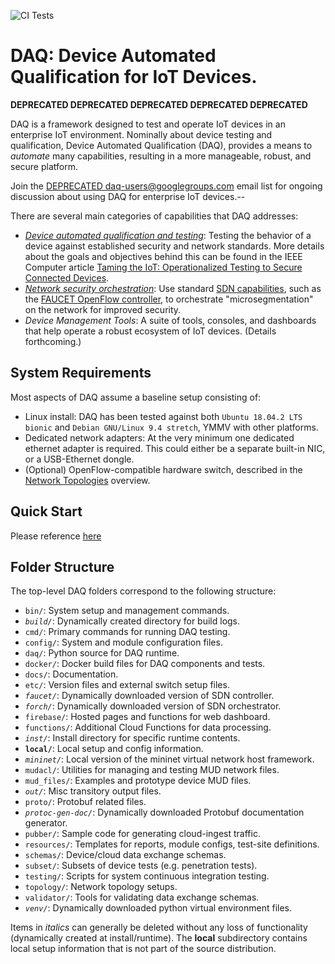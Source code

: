 ![CI Tests](https://github.com/faucetsdn/daq/workflows/DAQ%20test%20suite/badge.svg?branch=master)

# DAQ: <b>D</b>evice <b>A</b>utomated <b>Q</b>ualification for IoT Devices.

**DEPRECATED DEPRECATED DEPRECATED DEPRECATED DEPRECATED**

DAQ is a framework designed to test and operate IoT devices in an enterprise IoT environment.
Nominally about device testing and qualification, Device Automated Qualification (DAQ), provides
a means to _automate_ many capabilities, resulting in a more manageable, robust, and
secure platform.

Join the [DEPRECATED daq-users@googlegroups.com](https://groups.google.com/forum/#!forum/daq-users) email
list for ongoing discussion about using DAQ for enterprise IoT devices.--

There are several main categories of capabilities that DAQ addresses:
* [_Device automated qualification and testing_](docs/qualification.md):
Testing the behavior of a device against established security and network standards.
More details about the goals and objectives behind this can be found in the IEEE Computer article
[Taming the IoT: Operationalized Testing to Secure Connected Devices](https://www.computer.org/csdl/mags/co/2018/06/mco2018060090-abs.html).
* [_Network security orchestration_](docs/orchestration.md): Use standard
[SDN capabilities](https://queue.acm.org/detail.cfm?id=2560327), such as the
[FAUCET OpenFlow controller](https://faucet.nz/), to orchestrate "microsegmentation" on
the network for improved security.
* _Device Management Tools_: A suite of tools, consoles, and dashboards that help operate
a robust ecosystem of IoT devices. (Details forthcoming.)

## System Requirements

Most aspects of DAQ assume a baseline setup consisting of:
* Linux install: DAQ has been tested against both `Ubuntu 18.04.2 LTS bionic` and
`Debian GNU/Linux 9.4 stretch`, YMMV with other platforms.
* Dedicated network adapters: At the very minimum one dedicated ethernet adapter is
required. This could either be a separate built-in NIC, or a USB-Ethernet dongle.
* (Optional) OpenFlow-compatible hardware switch, described in the
[Network Topologies](docs/topologies.md) overview.

## Quick Start
Please reference [here](docs/quickstart.md)

## Folder Structure

The top-level DAQ folders correspond to the following structure:
* `bin/`: System setup and management commands.
* _`build/`_: Dynamically created directory for build logs.
* `cmd/`: Primary commands for running DAQ testing.
* `config/`: System and module configuration files.
* `daq/`: Python source for DAQ runtime.
* `docker/`: Docker build files for DAQ components and tests.
* `docs/`: Documentation.
* `etc/`: Version files and external switch setup files.
* _`faucet/`_: Dynamically downloaded version of SDN controller.
* _`forch/`_: Dynamically downloaded version of SDN orchestrator.
* `firebase/`: Hosted pages and functions for web dashboard.
* `functions/`: Additional Cloud Functions for data processing.
* _`inst/`_: Install directory for specific runtime contents.
* **`local/`**: Local setup and config information.
* _`mininet/`_: Local version of the mininet virtual network host framework.
* `mudacl/`: Utilities for managing and testing MUD network files.
* `mud_files/`: Examples and prototype device MUD files.
* _`out/`_: Misc transitory output files.
* `proto/`: Protobuf related files.
* _`protoc-gen-doc/`_: Dynamically downloaded Protobuf documentation generator.
* `pubber/`: Sample code for generating cloud-ingest traffic.
* `resources/`: Templates for reports, module configs, test-site definitions.
* `schemas/`: Device/cloud data exchange schemas.
* `subset/`: Subsets of device tests (e.g. penetration tests).
* `testing/`: Scripts for system continuous integration testing.
* `topology/`: Network topology setups.
* `validator/`: Tools for validating data exchange schemas.
* _`venv/`_: Dynamically downloaded python virtual environment files.

Items in _italics_ can generally be deleted without any loss of functionality (dynamically
created at install/runtime). The **local** subdirectory contains local setup information that
is not part of the source distribution.
